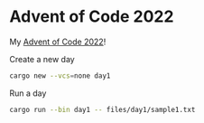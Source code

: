 # Advent of Code 2022
My [Advent of Code 2022](https://adventofcode.com/2022)!

Create a new day
``` sh
cargo new --vcs=none day1
```

Run a day
``` sh
cargo run --bin day1 -- files/day1/sample1.txt
```
